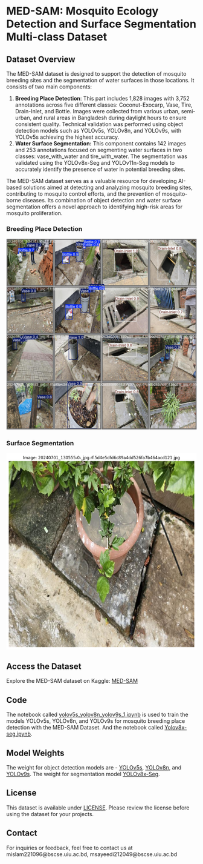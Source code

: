 # MED-SAM: Mosquito Ecology Detection and Surface Segmentation Multi-class Dataset

<h2>Dataset Overview</h2>
<p>The MED-SAM dataset is designed to support the detection of mosquito breeding sites and the segmentation of water surfaces in those locations. It consists of two main components:

1. **Breeding Place Detection**: This part includes 1,828 images with 3,752 annotations across five different classes: Coconut-Exocarp, Vase, Tire, Drain-Inlet, and Bottle. Images were collected from various urban, semi-urban, and rural areas in Bangladesh during daylight hours to ensure consistent quality. Technical validation was performed using object detection models such as YOLOv5s, YOLOv8n, and YOLOv9s, with YOLOv5s achieving the highest accuracy.
2. **Water Surface Segmentation:** This component contains 142 images and 253 annotations focused on segmenting water surfaces in two classes: vase_with_water and tire_with_water. The segmentation was validated using the YOLOv8x-Seg and YOLOv11n-Seg models to accurately identify the presence of water in potential breeding sites.

The MED-SAM dataset serves as a valuable resource for developing AI-based solutions aimed at detecting and analyzing mosquito breeding sites, contributing to mosquito control efforts, and the prevention of mosquito-borne diseases. Its combination of object detection and water surface segmentation offers a novel approach to identifying high-risk areas for mosquito proliferation.</p>

<h3>Breeding Place Detection</h3>

![Dataset Overview](Result/Yolov8n/val_batch1_pred.jpg)

<h3>Surface Segmentation</h3>

![Dataset Overview](Result/YOLOv8x-Seg/seg_1.png)

<h2>Access the Dataset</h2>
<p>Explore the MED-SAM dataset on Kaggle: <a href="" target="_blank">MED-SAM</a></p>

<h2>Code</h2>
<p>The notebook called <a href="Code/yolov5s_yolov8n_yolov9s_1.ipynb">yolov5s_yolov8n_yolov9s_1.ipynb</a> is used to train the models YOLOv5s, YOLOv8n, and YOLOv9s for mosquito breeding place detection with the MED-SAM Dataset. And the notebook called <a href="Code/Yolov8x-seg.ipynb">Yolov8x-seg.ipynb</a>.</p>

<h2>Model Weights</h2>
<p>The weight for object detection models are - <a href="Result/Yolov5s/Weight">YOLOv5s</a>, <a href="Result/Yolov5s/Weight">YOLOv8n</a>, and <a href="Result/Yolov5s/Weight">YOLOv9s</a>. The weight for segmentation model <a href="https://drive.google.com/drive/folders/1vjX6ZJbT87Xto4hQ7_dcueQjF9C5DjkI?usp=sharing">YOLOv8x-Seg</a>.

<h2>License</h2>
<p>This dataset is available under <a href="LICENSE">LICENSE</a>. Please review the license before using the dataset for your projects.</p>

<!-- <h2>Cite</h2>
<p>If you use the MED-SAM dataset for your research, please cite it as follows:</p>
<pre>
</pre> -->

<h2>Contact</h2>
<p>For inquiries or feedback, feel free to contact us at mislam221096@bscse.uiu.ac.bd, msayeedi212049@bscse.uiu.ac.bd</p>

</body>
</html>
